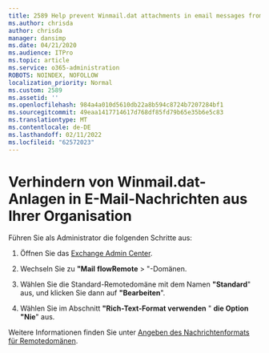 ```yaml
---
title: 2589 Help prevent Winmail.dat attachments in email messages from your organization
ms.author: chrisda
author: chrisda
manager: dansimp
ms.date: 04/21/2020
ms.audience: ITPro
ms.topic: article
ms.service: o365-administration
ROBOTS: NOINDEX, NOFOLLOW
localization_priority: Normal
ms.custom: 2589
ms.assetid: ''
ms.openlocfilehash: 984a4a010d5610db22a8b594c8724b7207284bf1
ms.sourcegitcommit: 49eaa1417714617d768df85fd79b65e35b6e5c83
ms.translationtype: MT
ms.contentlocale: de-DE
ms.lasthandoff: 02/11/2022
ms.locfileid: "62572023"
---
```

# <a name="help-prevent-winmaildat-attachments-in-email-messages-from-your-organization"></a>Verhindern von Winmail.dat-Anlagen in E-Mail-Nachrichten aus Ihrer Organisation

Führen Sie als Administrator die folgenden Schritte aus:

1. Öffnen Sie das [Exchange Admin Center](https://outlook.office365.com/ecp/).

2. Wechseln Sie zu **"Mail** **flowRemote** > "-Domänen.

3. Wählen Sie die Standard-Remotedomäne mit dem Namen **"Standard**" aus, und klicken Sie dann auf **"Bearbeiten**".

4. Wählen Sie im Abschnitt **"Rich-Text-Format verwenden** " **die Option "Nie**" aus.

Weitere Informationen finden Sie unter [Angeben des Nachrichtenformats für Remotedomänen](https://docs.microsoft.com/Exchange/mail-flow-best-practices/remote-domains/remote-domains#specifying-message-format).
